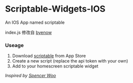 # Scriptable-Widgets-IOS
An IOS App named scriptable


index.js
修改自 [byenow](https://github.com/byenow/scriptable-widget)

### Useage

1. Download [scriptable](https://scriptable.app/) from App Store
2. Create a new script (replace the api token with your own)
3. Add to your homescreen scriptable widget

*Inspired by [Spencer Woo](https://gist.github.com/spencerwooo/7955aefc4ffa5bc8ae7c83d85d05e7a4)*

